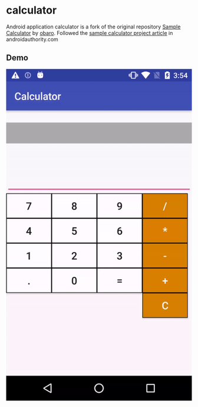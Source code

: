 # calculator
Android application calculator is a fork of the original repository [Sample Calculator](https://github.com/obaro/SampleCalculator) by [obaro](https://github.com/obaro). Followed the [sample calculator project article](http://www.androidauthority.com/build-a-calculator-app-721910/) in androidauthority.com

## Demo
![Alt Text](calculator-demo.gif)

